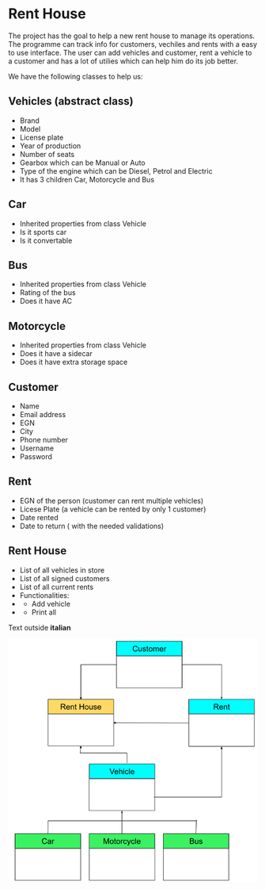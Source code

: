 # Rent House
The project has the goal to help a new rent house to manage its operations. 
The programme can track info for customers, vechiles and rents with a easy to use interface. 
The user can add vehicles and customer, rent a vehicle to a customer and has a lot of utilies which can
help him do its job better.

We have the following classes to help us:
## Vehicles (abstract class)
- Brand
- Model
- License plate
- Year of production
- Number of seats
- Gearbox which can be Manual or Auto
- Type of the engine which can be Diesel, Petrol and Electric
- It has 3 children Car, Motorcycle and Bus

## Car 
- Inherited properties from class Vehicle 
- Is it sports car
- Is it convertable

## Bus 
- Inherited properties from class Vehicle 
- Rating of the bus
- Does it have AC

## Motorcycle
- Inherited properties from class Vehicle 
- Does it have a sidecar
- Does it have extra storage space

## Customer
- Name
- Email address
- EGN
- City
- Phone number
- Username
- Password

## Rent
- EGN of the person (customer can rent multiple vehicles) 
- Licese Plate (a vehicle can be rented by only 1 customer)
- Date rented
- Date to return ( with the needed validations)

## Rent House
- List of all vehicles in store
- List of all signed customers
- List of all current rents
- Functionalities:
- - Add vehicle
- - Print all

Text outside
**italian**


![alt text](https://github.com/n0tn1w/RentHouse/blob/master/Rent_House_UML.png?raw=true)